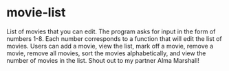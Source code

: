 # movie-list
List of movies that you can edit.
The program asks for input in the form of numbers 1-8. Each number corresponds to a function that will edit the list of movies.
Users can add a movie, view the list, mark off a movie, remove a movie, remove all movies, sort the movies alphabetically, and view the number of movies in the list.
Shout out to my partner Alma Marshall!
